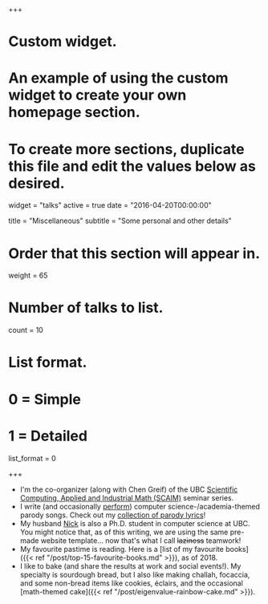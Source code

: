 +++
# Custom widget.
# An example of using the custom widget to create your own homepage section.
# To create more sections, duplicate this file and edit the values below as desired.
widget = "talks"
active = true
date = "2016-04-20T00:00:00"

title = "Miscellaneous"
subtitle = "Some personal and other details"

# Order that this section will appear in.
weight = 65

# Number of talks to list.
count = 10

# List format.
#   0 = Simple
#   1 = Detailed
list_format = 0

+++

- I'm the co-organizer (along with Chen Greif) of the UBC [Scientific Computing, Applied and Industrial Math (SCAIM)](https://sites.google.com/site/ubcscaim/home) seminar series.
- I write (and occasionally [perform](https://www.youtube.com/watch?v=PeGWyRmwPQg)) computer science-/academia-themed parody songs. Check out my [collection of parody lyrics](tags/songs/)!
- My husband [Nick](http://ncbradley.com) is also a Ph.D. student in computer science at UBC. You might notice that, as of this writing, we are using the same pre-made website template... now that's what I call ~~laziness~~ teamwork!
- My favourite pastime is reading. Here is a [list of my favourite books]({{< ref "/post/top-15-favourite-books.md" >}}), as of 2018.
- I like to bake (and share the results at work and social events!). My specialty is sourdough bread, but I also like making challah, focaccia, and some non-bread items like cookies, éclairs, and the occasional [math-themed cake]({{< ref "/post/eigenvalue-rainbow-cake.md" >}}).